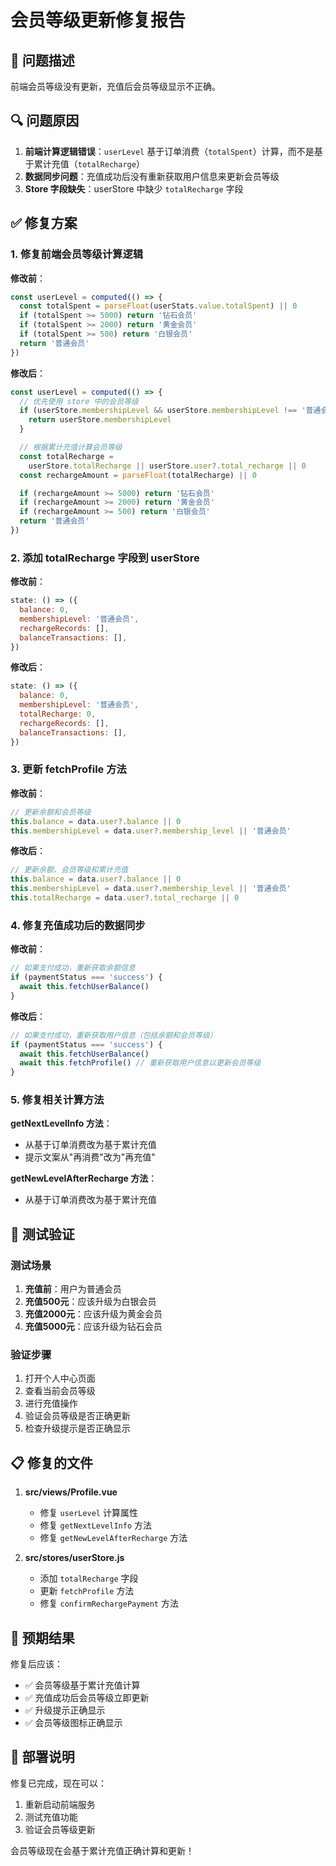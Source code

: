 # 会员等级更新修复报告

## 🚨 问题描述

前端会员等级没有更新，充值后会员等级显示不正确。

## 🔍 问题原因

1. **前端计算逻辑错误**：`userLevel` 基于订单消费（`totalSpent`）计算，而不是基于累计充值（`totalRecharge`）
2. **数据同步问题**：充值成功后没有重新获取用户信息来更新会员等级
3. **Store 字段缺失**：userStore 中缺少 `totalRecharge` 字段

## ✅ 修复方案

### 1. 修复前端会员等级计算逻辑

**修改前**：

```javascript
const userLevel = computed(() => {
  const totalSpent = parseFloat(userStats.value.totalSpent) || 0
  if (totalSpent >= 5000) return '钻石会员'
  if (totalSpent >= 2000) return '黄金会员'
  if (totalSpent >= 500) return '白银会员'
  return '普通会员'
})
```

**修改后**：

```javascript
const userLevel = computed(() => {
  // 优先使用 store 中的会员等级
  if (userStore.membershipLevel && userStore.membershipLevel !== '普通会员') {
    return userStore.membershipLevel
  }

  // 根据累计充值计算会员等级
  const totalRecharge =
    userStore.totalRecharge || userStore.user?.total_recharge || 0
  const rechargeAmount = parseFloat(totalRecharge) || 0

  if (rechargeAmount >= 5000) return '钻石会员'
  if (rechargeAmount >= 2000) return '黄金会员'
  if (rechargeAmount >= 500) return '白银会员'
  return '普通会员'
})
```

### 2. 添加 totalRecharge 字段到 userStore

**修改前**：

```javascript
state: () => ({
  balance: 0,
  membershipLevel: '普通会员',
  rechargeRecords: [],
  balanceTransactions: [],
})
```

**修改后**：

```javascript
state: () => ({
  balance: 0,
  membershipLevel: '普通会员',
  totalRecharge: 0,
  rechargeRecords: [],
  balanceTransactions: [],
})
```

### 3. 更新 fetchProfile 方法

**修改前**：

```javascript
// 更新余额和会员等级
this.balance = data.user?.balance || 0
this.membershipLevel = data.user?.membership_level || '普通会员'
```

**修改后**：

```javascript
// 更新余额、会员等级和累计充值
this.balance = data.user?.balance || 0
this.membershipLevel = data.user?.membership_level || '普通会员'
this.totalRecharge = data.user?.total_recharge || 0
```

### 4. 修复充值成功后的数据同步

**修改前**：

```javascript
// 如果支付成功，重新获取余额信息
if (paymentStatus === 'success') {
  await this.fetchUserBalance()
}
```

**修改后**：

```javascript
// 如果支付成功，重新获取用户信息（包括余额和会员等级）
if (paymentStatus === 'success') {
  await this.fetchUserBalance()
  await this.fetchProfile() // 重新获取用户信息以更新会员等级
}
```

### 5. 修复相关计算方法

**getNextLevelInfo 方法**：

- 从基于订单消费改为基于累计充值
- 提示文案从"再消费"改为"再充值"

**getNewLevelAfterRecharge 方法**：

- 从基于订单消费改为基于累计充值

## 🧪 测试验证

### 测试场景

1. **充值前**：用户为普通会员
2. **充值500元**：应该升级为白银会员
3. **充值2000元**：应该升级为黄金会员
4. **充值5000元**：应该升级为钻石会员

### 验证步骤

1. 打开个人中心页面
2. 查看当前会员等级
3. 进行充值操作
4. 验证会员等级是否正确更新
5. 检查升级提示是否正确显示

## 📋 修复的文件

1. **src/views/Profile.vue**
   - 修复 `userLevel` 计算属性
   - 修复 `getNextLevelInfo` 方法
   - 修复 `getNewLevelAfterRecharge` 方法

2. **src/stores/userStore.js**
   - 添加 `totalRecharge` 字段
   - 更新 `fetchProfile` 方法
   - 修复 `confirmRechargePayment` 方法

## 🎯 预期结果

修复后应该：

- ✅ 会员等级基于累计充值计算
- ✅ 充值成功后会员等级立即更新
- ✅ 升级提示正确显示
- ✅ 会员等级图标正确显示

## 🚀 部署说明

修复已完成，现在可以：

1. 重新启动前端服务
2. 测试充值功能
3. 验证会员等级更新

会员等级现在会基于累计充值正确计算和更新！
